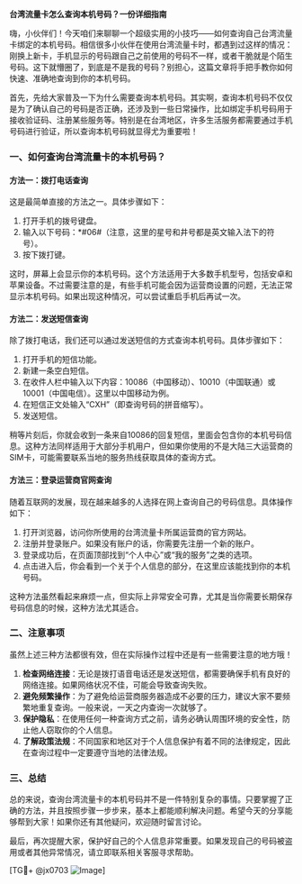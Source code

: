 **台湾流量卡怎么查询本机号码？一份详细指南**

嗨，小伙伴们！今天咱们来聊聊一个超级实用的小技巧——如何查询自己台湾流量卡绑定的本机号码。相信很多小伙伴在使用台湾流量卡时，都遇到过这样的情况：刚换上新卡，手机显示的号码跟自己之前使用的号码不一样，或者干脆就是个陌生号码。这下就懵圈了，到底是不是我的号码？别担心，这篇文章将手把手教你如何快速、准确地查询到你的本机号码。

首先，先给大家普及一下为什么需要查询本机号码。其实啊，查询本机号码不仅仅是为了确认自己的号码是否正确，还涉及到一些日常操作，比如绑定手机号码用于接收验证码、注册某些服务等。特别是在台湾地区，许多生活服务都需要通过手机号码进行验证，所以查询本机号码就显得尤为重要啦！

### 一、如何查询台湾流量卡的本机号码？

#### 方法一：拨打电话查询

这是最简单直接的方法之一。具体步骤如下：

1. 打开手机的拨号键盘。
2. 输入以下号码：*#06#（注意，这里的星号和井号都是英文输入法下的符号）。
3. 按下拨打键。

这时，屏幕上会显示你的本机号码。这个方法适用于大多数手机型号，包括安卓和苹果设备。不过需要注意的是，有些手机可能会因为运营商设置的问题，无法正常显示本机号码。如果出现这种情况，可以尝试重启手机后再试一次。

#### 方法二：发送短信查询

除了拨打电话，我们还可以通过发送短信的方式查询本机号码。具体步骤如下：

1. 打开手机的短信功能。
2. 新建一条空白短信。
3. 在收件人栏中输入以下内容：10086（中国移动）、10010（中国联通）或10001（中国电信）。这里以中国移动为例。
4. 在短信正文处输入“CXH”（即查询号码的拼音缩写）。
5. 发送短信。

稍等片刻后，你就会收到一条来自10086的回复短信，里面会包含你的本机号码信息。这种方法同样适用于大部分手机用户，但如果你使用的不是大陆三大运营商的SIM卡，可能需要联系当地的服务热线获取具体的查询方式。

#### 方法三：登录运营商官网查询

随着互联网的发展，现在越来越多的人选择在网上查询自己的号码信息。具体操作如下：

1. 打开浏览器，访问你所使用的台湾流量卡所属运营商的官方网站。
2. 注册并登录账户。如果没有账户的话，你需要先注册一个新的账户。
3. 登录成功后，在页面顶部找到“个人中心”或“我的服务”之类的选项。
4. 点击进入后，你会看到一个关于个人信息的部分，在这里应该能找到你的本机号码。

这种方法虽然看起来麻烦一点，但实际上非常安全可靠，尤其是当你需要长期保存号码信息的时候，这种方法尤其适合。

### 二、注意事项

虽然上述三种方法都很有效，但在实际操作过程中还是有一些需要注意的地方哦！

1. **检查网络连接**：无论是拨打语音电话还是发送短信，都需要确保手机有良好的网络连接。如果网络状况不佳，可能会导致查询失败。
2. **避免频繁操作**：为了避免给运营商服务器造成不必要的压力，建议大家不要频繁地重复查询。一般来说，一天之内查询一次就够了。
3. **保护隐私**：在使用任何一种查询方式之前，请务必确认周围环境的安全性，防止他人窃取你的个人信息。
4. **了解政策法规**：不同国家和地区对于个人信息保护有着不同的法律规定，因此在查询过程中一定要遵守当地的法律法规。

### 三、总结

总的来说，查询台湾流量卡的本机号码并不是一件特别复杂的事情。只要掌握了正确的方法，并且按照步骤一步步来，基本上都能顺利解决问题。希望今天的分享能够帮到大家！如果你还有其他疑问，欢迎随时留言讨论。

最后，再次提醒大家，保护好自己的个人信息非常重要。如果发现自己的号码被盗用或者其他异常情况，请立即联系相关客服寻求帮助。

[TG💪+ @jx0703 ![Image](https://github.com/user-attachments/assets/dbca1d08-cadb-493c-b0ec-ad6f7a83f270)]